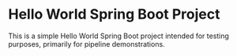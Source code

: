 # Hello World Spring Boot Project

This is a simple Hello World Spring Boot project intended for testing purposes, primarily for pipeline demonstrations.
